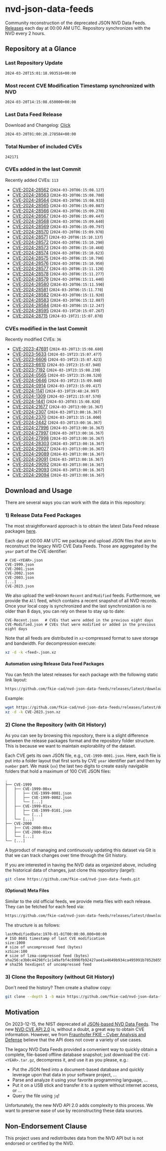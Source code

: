 # nvd-json-data-feeds

Community reconstruction of the deprecated JSON NVD Data Feeds. 
[Releases](https://github.com/fkie-cad/nvd-json-data-feeds/releases/latest) each day at 00:00 AM UTC.
Repository synchronizes with the NVD every 2 hours.

## Repository at a Glance

### Last Repository Update

```plain
2024-03-20T15:01:18.993516+00:00
```

### Most recent CVE Modification Timestamp synchronized with NVD

```plain
2024-03-20T14:15:08.650000+00:00
```

### Last Data Feed Release

Download and Changelog: [Click](https://github.com/fkie-cad/nvd-json-data-feeds/releases/latest)

```plain
2024-03-20T01:00:20.278584+00:00
```

### Total Number of included CVEs

```plain
242171
```

### CVEs added in the last Commit

Recently added CVEs: `113`

* [CVE-2024-28562](CVE-2024/CVE-2024-285xx/CVE-2024-28562.json) (`2024-03-20T06:15:08.127`)
* [CVE-2024-28563](CVE-2024/CVE-2024-285xx/CVE-2024-28563.json) (`2024-03-20T06:15:08.780`)
* [CVE-2024-28564](CVE-2024/CVE-2024-285xx/CVE-2024-28564.json) (`2024-03-20T06:15:08.933`)
* [CVE-2024-28565](CVE-2024/CVE-2024-285xx/CVE-2024-28565.json) (`2024-03-20T06:15:09.087`)
* [CVE-2024-28566](CVE-2024/CVE-2024-285xx/CVE-2024-28566.json) (`2024-03-20T06:15:09.270`)
* [CVE-2024-28567](CVE-2024/CVE-2024-285xx/CVE-2024-28567.json) (`2024-03-20T06:15:09.447`)
* [CVE-2024-28568](CVE-2024/CVE-2024-285xx/CVE-2024-28568.json) (`2024-03-20T06:15:09.640`)
* [CVE-2024-28569](CVE-2024/CVE-2024-285xx/CVE-2024-28569.json) (`2024-03-20T06:15:09.797`)
* [CVE-2024-28570](CVE-2024/CVE-2024-285xx/CVE-2024-28570.json) (`2024-03-20T06:15:09.970`)
* [CVE-2024-28571](CVE-2024/CVE-2024-285xx/CVE-2024-28571.json) (`2024-03-20T06:15:10.137`)
* [CVE-2024-28572](CVE-2024/CVE-2024-285xx/CVE-2024-28572.json) (`2024-03-20T06:15:10.290`)
* [CVE-2024-28573](CVE-2024/CVE-2024-285xx/CVE-2024-28573.json) (`2024-03-20T06:15:10.460`)
* [CVE-2024-28574](CVE-2024/CVE-2024-285xx/CVE-2024-28574.json) (`2024-03-20T06:15:10.623`)
* [CVE-2024-28575](CVE-2024/CVE-2024-285xx/CVE-2024-28575.json) (`2024-03-20T06:15:10.790`)
* [CVE-2024-28576](CVE-2024/CVE-2024-285xx/CVE-2024-28576.json) (`2024-03-20T06:15:10.950`)
* [CVE-2024-28577](CVE-2024/CVE-2024-285xx/CVE-2024-28577.json) (`2024-03-20T06:15:11.120`)
* [CVE-2024-28578](CVE-2024/CVE-2024-285xx/CVE-2024-28578.json) (`2024-03-20T06:15:11.277`)
* [CVE-2024-28579](CVE-2024/CVE-2024-285xx/CVE-2024-28579.json) (`2024-03-20T06:15:11.440`)
* [CVE-2024-28580](CVE-2024/CVE-2024-285xx/CVE-2024-28580.json) (`2024-03-20T06:15:11.590`)
* [CVE-2024-28581](CVE-2024/CVE-2024-285xx/CVE-2024-28581.json) (`2024-03-20T06:15:11.770`)
* [CVE-2024-28582](CVE-2024/CVE-2024-285xx/CVE-2024-28582.json) (`2024-03-20T06:15:11.920`)
* [CVE-2024-28583](CVE-2024/CVE-2024-285xx/CVE-2024-28583.json) (`2024-03-20T06:15:12.087`)
* [CVE-2024-28584](CVE-2024/CVE-2024-285xx/CVE-2024-28584.json) (`2024-03-20T06:15:12.247`)
* [CVE-2024-28595](CVE-2024/CVE-2024-285xx/CVE-2024-28595.json) (`2024-03-19T20:15:07.267`)
* [CVE-2024-28715](CVE-2024/CVE-2024-287xx/CVE-2024-28715.json) (`2024-03-19T21:15:07.870`)


### CVEs modified in the last Commit

Recently modified CVEs: `36`

* [CVE-2023-47691](CVE-2023/CVE-2023-476xx/CVE-2023-47691.json) (`2024-03-20T13:15:08.680`)
* [CVE-2023-5633](CVE-2023/CVE-2023-56xx/CVE-2023-5633.json) (`2024-03-19T23:15:07.477`)
* [CVE-2023-6606](CVE-2023/CVE-2023-66xx/CVE-2023-6606.json) (`2024-03-19T23:15:07.623`)
* [CVE-2023-6610](CVE-2023/CVE-2023-66xx/CVE-2023-6610.json) (`2024-03-19T23:15:07.940`)
* [CVE-2023-7192](CVE-2023/CVE-2023-71xx/CVE-2023-7192.json) (`2024-03-19T23:15:08.230`)
* [CVE-2024-0565](CVE-2024/CVE-2024-05xx/CVE-2024-0565.json) (`2024-03-19T23:15:08.520`)
* [CVE-2024-0646](CVE-2024/CVE-2024-06xx/CVE-2024-0646.json) (`2024-03-19T23:15:09.040`)
* [CVE-2024-0914](CVE-2024/CVE-2024-09xx/CVE-2024-0914.json) (`2024-03-19T23:15:09.417`)
* [CVE-2024-1141](CVE-2024/CVE-2024-11xx/CVE-2024-1141.json) (`2024-03-19T19:48:24.997`)
* [CVE-2024-1309](CVE-2024/CVE-2024-13xx/CVE-2024-1309.json) (`2024-03-19T21:15:07.570`)
* [CVE-2024-1441](CVE-2024/CVE-2024-14xx/CVE-2024-1441.json) (`2024-03-20T03:15:08.020`)
* [CVE-2024-21677](CVE-2024/CVE-2024-216xx/CVE-2024-21677.json) (`2024-03-20T13:00:16.367`)
* [CVE-2024-2307](CVE-2024/CVE-2024-23xx/CVE-2024-2307.json) (`2024-03-20T13:00:16.367`)
* [CVE-2024-2370](CVE-2024/CVE-2024-23xx/CVE-2024-2370.json) (`2024-03-20T13:15:16.000`)
* [CVE-2024-2442](CVE-2024/CVE-2024-24xx/CVE-2024-2442.json) (`2024-03-20T13:00:16.367`)
* [CVE-2024-27996](CVE-2024/CVE-2024-279xx/CVE-2024-27996.json) (`2024-03-20T13:00:16.367`)
* [CVE-2024-27997](CVE-2024/CVE-2024-279xx/CVE-2024-27997.json) (`2024-03-20T13:00:16.367`)
* [CVE-2024-27998](CVE-2024/CVE-2024-279xx/CVE-2024-27998.json) (`2024-03-20T13:00:16.367`)
* [CVE-2024-28303](CVE-2024/CVE-2024-283xx/CVE-2024-28303.json) (`2024-03-20T13:00:16.367`)
* [CVE-2024-29027](CVE-2024/CVE-2024-290xx/CVE-2024-29027.json) (`2024-03-20T13:00:16.367`)
* [CVE-2024-29089](CVE-2024/CVE-2024-290xx/CVE-2024-29089.json) (`2024-03-20T13:00:16.367`)
* [CVE-2024-29091](CVE-2024/CVE-2024-290xx/CVE-2024-29091.json) (`2024-03-20T13:00:16.367`)
* [CVE-2024-29092](CVE-2024/CVE-2024-290xx/CVE-2024-29092.json) (`2024-03-20T13:00:16.367`)
* [CVE-2024-29093](CVE-2024/CVE-2024-290xx/CVE-2024-29093.json) (`2024-03-20T13:00:16.367`)
* [CVE-2024-29094](CVE-2024/CVE-2024-290xx/CVE-2024-29094.json) (`2024-03-20T13:00:16.367`)


## Download and Usage

There are several ways you can work with the data in this repository:

### 1) Release Data Feed Packages

The most straightforward approach is to obtain the latest Data Feed release packages [here](https://github.com/fkie-cad/nvd-json-data-feeds/releases/latest).

Each day at 00:00 AM UTC we package and upload JSON files that aim to reconstruct the legacy NVD CVE Data Feeds.
Those are aggregated by the `year` part of the CVE identifier:

```
# CVE-<YEAR>.json
CVE-1999.json
CVE-2001.json
CVE-2002.json
CVE-2003.json
[...]
CVE-2023.json
```

We also upload the well-known `Recent` and `Modified` feeds.
Furthermore, we provide the `All` feed, which contains a recent snapshot of all NVD records.
Once your local copy is synchronized and the last synchronization is no older than 8 days, you can rely on these to stay up to date:

```plain
CVE-Recent.json   # CVEs that were added in the previous eight days
CVE-Modified.json # CVEs that were modified or added in the previous eight days
```

Note that all feeds are distributed in `xz`-compressed format to save storage and bandwidth.
For decompression execute:

```sh
xz -d -k <feed>.json.xz
```


#### Automation using Release Data Feed Packages

You can fetch the latest releases for each package with the following static link layout:

```sh
https://github.com/fkie-cad/nvd-json-data-feeds/releases/latest/download/CVE-<YEAR>.json.xz
```

Example:

```sh
wget https://github.com/fkie-cad/nvd-json-data-feeds/releases/latest/download/CVE-2023.json.xz
xz -d -k CVE-2023.json.xz
```



### 2) Clone the Repository (with Git History)

As you can see by browsing this repository, there is a slight difference between the release packages format and the repository folder structure.
This is because we want to maintain explorability of the dataset.

Each CVE gets its own JSON file, e.g., `CVE-1999-0001.json`.
Here, each file is put into a folder layout that first sorts by CVE `year` identifier part and then by `number` part.
We mask (`xx`) the last two digits to create easily navigable folders that hold a maximum of 100 CVE JSON files:

```plain
.
├── CVE-1999
│   ├── CVE-1999-00xx
│   │   ├── CVE-1999-0001.json
│   │   ├── CVE-1999-0002.json
│   │   └── [...]
│   ├── CVE-1999-01xx
│   │   ├── CVE-1999-0101.json
│   │   └── [...]
│   └── [...]
├── CVE-2000
│   ├── CVE-2000-00xx
│   ├── CVE-2000-01xx
│   └── [...]
└── [...]
```

A byproduct of managing and continuously updating this dataset via Git is that we can track changes over time through the Git history.

If you are interested in having the NVD data as organized above, including the historical data of changes, just clone this repository (large!):

```sh
git clone https://github.com/fkie-cad/nvd-json-data-feeds.git
```

#### (Optional) Meta Files

Similar to the old official feeds, we provide meta files with each release. They can be fetched for each feed via:

```sh
https://github.com/fkie-cad/nvd-json-data-feeds/releases/latest/download/CVE-<YEAR>.meta
```

The structure is as follows:

```plain
lastModifiedDate:1970-01-01T00:00:00.000+00:00                          # ISO 8601 timestamp of last CVE modification
size:1000                                                               # size of uncompressed feed (bytes)
xzSize:100                                                              # size of lzma-compressed feed (bytes)
sha256:e3b0c44298fc1c149afbf4c8996fb92427ae41e4649b934ca495991b7852b855 # sha256 hexdigest of uncompressed feed
```


### 3) Clone the Repository (without Git History)

Don't need the history? Then create a shallow copy:

```sh
git clone --depth 1 -b main https://github.com/fkie-cad/nvd-json-data-feeds.git
```

## Motivation

On 2023-12-15, the NIST deprecated all [JSON-based NVD Data Feeds](https://nvd.nist.gov/vuln/data-feeds#divRetirementBanner-1).
The new [NVD CVE API 2.0](https://nvd.nist.gov/developers/vulnerabilities) is, without a doubt, a great way to obtain CVE information.
However, we from [Fraunhofer FKIE - Cyber Analysis and Defense](https://www.fkie.fraunhofer.de/en/departments/cad.html) believe that the API does not cover a variety of use cases.

The legacy NVD Data Feeds provided a convenient way to quickly obtain a complete, file-based offline database snapshot; just download the `CVE-<YEAR>.tar.gz`, decompress it, and use it as you please, e.g.:

* Put the JSON feed into a document-based database and quickly leverage upon that data in your software project, ...
* Parse and analyze it using your favorite programming language, ...
* Put it on a USB stick and transfer it to a system without internet access, or ...
* Query the file using `jq`!

Unfortunately, the new NVD API 2.0 adds complexity to this process.
We want to preserve ease of use by reconstructing these data sources.

## Non-Endorsement Clause

This project uses and redistributes data from the NVD API but is not endorsed or certified by the NVD.